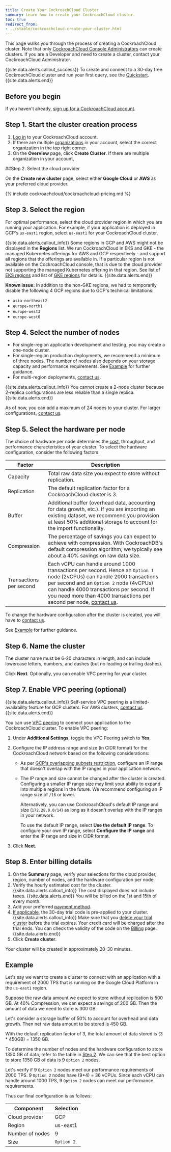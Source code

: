 ```yaml
---
title: Create Your CockroachCloud Cluster
summary: Learn how to create your CockroachCloud cluster.
toc: true
redirect_from:
- ../stable/cockroachcloud-create-your-cluster.html
---
```


This page walks you through the process of creating a CockroachCloud cluster. Note that only [CockroachCloud Console Administrators](console-access-management.html#console-admin) can create clusters. If you are a Developer and need to create a cluster, contact your CockroachCloud Administrator.

{{site.data.alerts.callout_success}}
To create and connect to a 30-day free CockroachCloud cluster and run your first query, see the [Quickstart](quickstart.html).
{{site.data.alerts.end}}

## Before you begin

If you haven't already, <a href="https://cockroachlabs.cloud/signup?referralId=docs">sign up for a CockroachCloud account</a>.

## Step 1. Start the cluster creation process

1. [Log in](https://cockroachlabs.cloud/) to your CockroachCloud account.
2. If there are multiple [organizations](console-access-management.html#organization) in your account, select the correct organization in the top right corner.
3. On the **Overview** page, click **Create Cluster**. If there are multiple organization in your account,

##Step 2. Select the cloud provider

On the **Create new cluster** page, select either **Google Cloud** or **AWS** as your preferred cloud provider.

{% include cockroachcloud/cockroachcloud-pricing.md %}

## Step 3. Select the region

For optimal performance, select the cloud provider region in which you are running your application. For example, if your application is deployed in GCP's `us-east1` region, select `us-east1` for your CockroachCloud cluster.

{{site.data.alerts.callout_info}}
Some regions in GCP and AWS might not be displayed in the **Regions** list. We run CockroachCloud in EKS and GKE - the managed Kubernetes offerings for AWS and GCP respectively - and support all regions that the offerings are available in. If a particular region is not available on the CockroachCloud console, that is due to the cloud provider not supporting the managed Kubernetes offering in that region. See list of [EKS regions](https://aws.amazon.com/about-aws/global-infrastructure/regional-product-services/) and list of [GKE regions](https://cloud.google.com/about/locations/) for details.
{{site.data.alerts.end}}

**Known issue:** In addition to the non-GKE regions, we had to temporarily disable the following 4 GCP regions due to GCP's technical limitations:

- `asia-northeast2`
- `europe-north1`
- `europe-west3`
- `europe-west6`

## Step 4. Select the number of nodes

- For single-region application development and testing, you may create a one-node cluster.
- For single-region production deployments, we recommend a minimum of three nodes. The number of nodes also depends on your storage capacity and performance requirements. See [Example](#example) for further guidance.
- For multi-region deployments, [contact us](mailto:sales@cockroachlabs.com).

{{site.data.alerts.callout_info}}
You cannot create a 2-node cluster because 2-replica configurations are less reliable than a single replica.
{{site.data.alerts.end}}

As of now, you can add a maximum of 24 nodes to your cluster. For larger configurations, [contact us](https://support.cockroachlabs.com/hc/en-us/requests/new).

## Step 5. Select the hardware per node

The choice of hardware per node determines the [cost](#step-2-select-the-cloud-provider), throughput, and performance characteristics of your cluster. To select the hardware configuration, consider the following factors:

Factor | Description
----------|------------
Capacity | Total raw data size you expect to store without replication.
Replication | The default replication factor for a CockroachCloud cluster is 3.
Buffer | Additional buffer (overhead data, accounting for data growth, etc.). If you are importing an existing dataset, we recommend you provision at least 50% additional storage to account for the import functionality.
Compression | The percentage of savings you can expect to achieve with compression. With CockroachDB's default compression algorithm, we typically see about a 40% savings on raw data size.
Transactions per second | Each vCPU can handle around 1000 transactions per second. Hence an `Option 1` node (2vCPUs) can handle 2000 transactions per second and an `Option 2` node (4vCPUs) can handle 4000 transactions per second. If you need more than 4000 transactions per second per node, [contact us](https://support.cockroachlabs.com/hc/en-us/requests/new).

To change the hardware configuration after the cluster is created, you will have to [contact us](https://support.cockroachlabs.com/hc/en-us/requests/new).

See [Example](#example) for further guidance.

## Step 6. Name the cluster

The cluster name must be 6-20 characters in length, and can include lowercase letters, numbers, and dashes (but no leading or trailing dashes).

Click **Next**. Optionally, you can enable VPC peering for your cluster.

## Step 7. Enable VPC peering (optional)

{{site.data.alerts.callout_info}}
Self-service VPC peering is a limited-availability feature for GCP clusters. For AWS clusters, [contact us](https://support.cockroachlabs.com/hc/en-us/requests/new).
{{site.data.alerts.end}}

You can use [VPC peering](network-authorization.html#vpc-peering) to connect your application to the CockroachCloud cluster. To enable VPC peering:

1. Under **Additional Settings**, toggle the VPC Peering switch to **Yes**.
2. Configure the IP address range and size (in CIDR format) for the CockroachCloud network based on the following considerations:
      -  As per [GCP's overlapping subnets restriction](https://cloud.google.com/vpc/docs/vpc-peering#restrictions), configure an IP range that doesn't overlap with the IP ranges in your application network.
      - The IP range and size cannot be changed after the cluster is created. Configuring a smaller IP range size may limit your ability to expand into multiple regions in the future. We recommend configuring an IP range size of `/16` or lower.

        Alternatively, you can use CockroachCloud's default IP range and size (`172.28.0.0/14`) as long as it doesn't overlap with the IP ranges in your network.

        To use the default IP range, select **Use the default IP range**. To configure your own IP range, select **Configure the IP range** and enter the IP range and size in CIDR format.

3. Click **Next**.

## Step 8. Enter billing details

1. On the **Summary** page, verify your selections for the cloud provider, region, number of nodes, and the hardware configuration per node.
2. Verify the hourly estimated cost for the cluster.
    {{site.data.alerts.callout_info}}
    The cost displayed does not include taxes.
    {{site.data.alerts.end}}
    You will be billed on the 1st and 15th of every month.
3. Add your preferred [payment method](console-access-management.html#manage-billing-for-the-organization).
4. [If applicable](frequently-asked-questions.html#how-do-cockroachcloud-free-trials-work), the 30-day trial code is pre-applied to your cluster.
      {{site.data.alerts.callout_info}}
      Make sure that you [delete your trial cluster](cluster-management.html#delete-cluster) before the trial expires. Your credit card will be charged after the trial ends. You can check the validity of the code on the [Billing](console-access-management.html#manage-billing-for-the-organization) page.
      {{site.data.alerts.end}}
5. Click **Create cluster**.

Your cluster will be created in approximately 20-30 minutes.

## Example

Let's say we want to create a cluster to connect with an application with a requirement of 2000 TPS that is running on the Google Cloud Platform in the `us-east1` region.

Suppose the raw data amount we expect to store without replication is 500 GB.
At 40% Compression, we can expect a savings of 200 GB. Then the amount of data we need to store is 300 GB.

Let's consider a storage buffer of 50% to account for overhead and data growth. Then net raw data amount to be stored is 450 GB.

With the default replication factor of 3, the total amount of data stored is (3 * 450GB) = 1350 GB.

To determine the number of nodes and the hardware configuration to store 1350 GB of data, refer to the table in [Step 2](#step-2-select-the-cloud-provider). We can see that the best option to store 1350 GB of data is 9 `Option 2` nodes.

Let's verify if 9 `Option 2` nodes meet our performance requirements of 2000 TPS. 9 `Option 2` nodes have (9*4) = 36 vCPUs. Since each vCPU can handle around 1000 TPS, 9 `Option 2` nodes can meet our performance requirements.

Thus our final configuration is as follows:

Component | Selection
----------|----------
Cloud provider | GCP
Region | us-east1
Number of nodes | 9
Size | `Option 2`

<!--
### [WIP] Select hardware configuration based on performance requirements

Let's say we want to run a TPC-C workload with 500 warehouses on a CockroachCloud cluster.

One TPC-C `warehouse` is about 200MB of data. CockroachDB can handle approximately 45 warehouses per vCPU. So a 4 vCPU node can handle 180 warehouses which is 36GB of unreplicated raw data.

With a default replication factor of 3, the total amount of data we need to store is (3 * 36GB) = 108GB of data.

So for a workload resembling TPC-C, we want to build out your cluster with `Option 2` nodes, and you'll only use 1/3 of the storage.

<Need numbers from the perf tests>
-->
